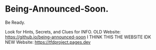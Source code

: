 # Being-Announced-Soon.

Be Ready.

Look for Hints, Secrets, and Clues for INFO.
OLD Website: https://github.io/being-announced-soon I THINK THIS THE WEBSITE IDK
NEW Website: https://tfdproject.pages.dev

